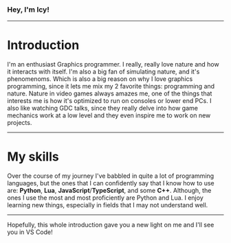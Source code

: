 ### Hey, I'm **Icy**!
****
# Introduction
I'm an enthusiast Graphics programmer. I really, really love nature and how it interacts with itself. I'm also a big fan of simulating nature, and it's phenomenoms. Which is also a big reason on why I love graphics programming, since it lets me mix my 2 favorite things: programming and nature. Nature in video games always amazes me, one of the things that interests me is how it's optimized to run on consoles or lower end PCs. I also like watching GDC talks, since they really delve into how game mechanics work at a low level and they even inspire me to work on new projects.
****
# My skills
Over the course of my journey I've babbled in quite a lot of programming languages, but the ones that I can confidently say that I know how to use are: **Python**, **Lua**, **JavaScript**/**TypeScript**, and some **C++**. Although, the ones I use the most and most proficiently are Python and Lua. I enjoy learning new things, especially in fields that I may not understand well.
****
Hopefully, this whole introduction gave you a new light on me and I'll see you in VS Code!
